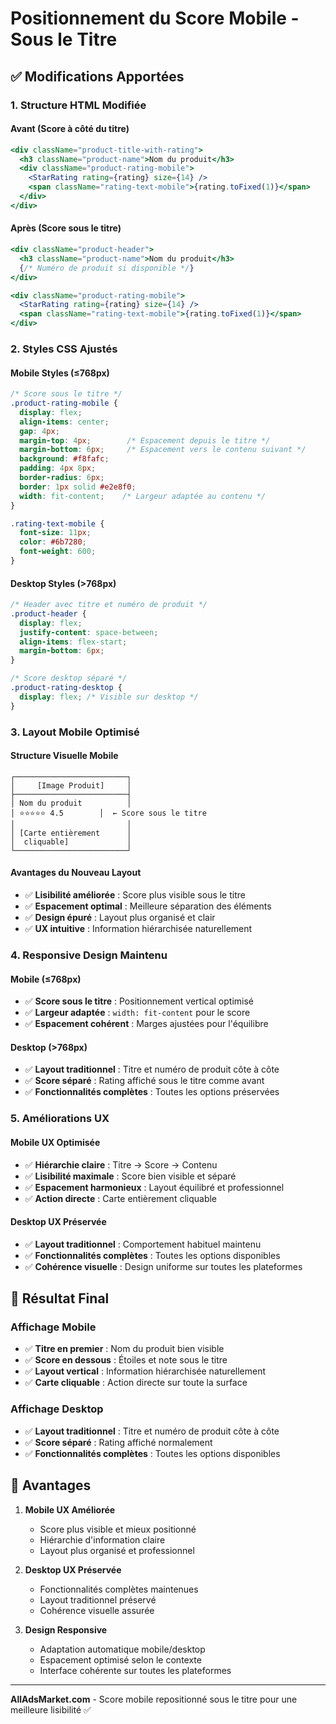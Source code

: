 # Positionnement du Score Mobile - Sous le Titre

## ✅ **Modifications Apportées**

### **1. Structure HTML Modifiée**

#### **Avant (Score à côté du titre)**
```jsx
<div className="product-title-with-rating">
  <h3 className="product-name">Nom du produit</h3>
  <div className="product-rating-mobile">
    <StarRating rating={rating} size={14} />
    <span className="rating-text-mobile">{rating.toFixed(1)}</span>
  </div>
</div>
```

#### **Après (Score sous le titre)**
```jsx
<div className="product-header">
  <h3 className="product-name">Nom du produit</h3>
  {/* Numéro de produit si disponible */}
</div>

<div className="product-rating-mobile">
  <StarRating rating={rating} size={14} />
  <span className="rating-text-mobile">{rating.toFixed(1)}</span>
</div>
```

### **2. Styles CSS Ajustés**

#### **Mobile Styles (≤768px)**
```css
/* Score sous le titre */
.product-rating-mobile {
  display: flex;
  align-items: center;
  gap: 4px;
  margin-top: 4px;        /* Espacement depuis le titre */
  margin-bottom: 6px;     /* Espacement vers le contenu suivant */
  background: #f8fafc;
  padding: 4px 8px;
  border-radius: 6px;
  border: 1px solid #e2e8f0;
  width: fit-content;    /* Largeur adaptée au contenu */
}

.rating-text-mobile {
  font-size: 11px;
  color: #6b7280;
  font-weight: 600;
}
```

#### **Desktop Styles (>768px)**
```css
/* Header avec titre et numéro de produit */
.product-header {
  display: flex;
  justify-content: space-between;
  align-items: flex-start;
  margin-bottom: 6px;
}

/* Score desktop séparé */
.product-rating-desktop {
  display: flex; /* Visible sur desktop */
}
```

### **3. Layout Mobile Optimisé**

#### **Structure Visuelle Mobile**
```
┌─────────────────────────┐
│     [Image Produit]     │
├─────────────────────────┤
│ Nom du produit          │
│ ⭐⭐⭐⭐⭐ 4.5        │  ← Score sous le titre
│                         │
│ [Carte entièrement      │
│  cliquable]             │
└─────────────────────────┘
```

#### **Avantages du Nouveau Layout**
- ✅ **Lisibilité améliorée** : Score plus visible sous le titre
- ✅ **Espacement optimal** : Meilleure séparation des éléments
- ✅ **Design épuré** : Layout plus organisé et clair
- ✅ **UX intuitive** : Information hiérarchisée naturellement

### **4. Responsive Design Maintenu**

#### **Mobile (≤768px)**
- ✅ **Score sous le titre** : Positionnement vertical optimisé
- ✅ **Largeur adaptée** : `width: fit-content` pour le score
- ✅ **Espacement cohérent** : Marges ajustées pour l'équilibre

#### **Desktop (>768px)**
- ✅ **Layout traditionnel** : Titre et numéro de produit côte à côte
- ✅ **Score séparé** : Rating affiché sous le titre comme avant
- ✅ **Fonctionnalités complètes** : Toutes les options préservées

### **5. Améliorations UX**

#### **Mobile UX Optimisée**
- ✅ **Hiérarchie claire** : Titre → Score → Contenu
- ✅ **Lisibilité maximale** : Score bien visible et séparé
- ✅ **Espacement harmonieux** : Layout équilibré et professionnel
- ✅ **Action directe** : Carte entièrement cliquable

#### **Desktop UX Préservée**
- ✅ **Layout traditionnel** : Comportement habituel maintenu
- ✅ **Fonctionnalités complètes** : Toutes les options disponibles
- ✅ **Cohérence visuelle** : Design uniforme sur toutes les plateformes

## 📱 **Résultat Final**

### **Affichage Mobile**
- ✅ **Titre en premier** : Nom du produit bien visible
- ✅ **Score en dessous** : Étoiles et note sous le titre
- ✅ **Layout vertical** : Information hiérarchisée naturellement
- ✅ **Carte cliquable** : Action directe sur toute la surface

### **Affichage Desktop**
- ✅ **Layout traditionnel** : Titre et numéro de produit côte à côte
- ✅ **Score séparé** : Rating affiché normalement
- ✅ **Fonctionnalités complètes** : Toutes les options disponibles

## 🎯 **Avantages**

1. **Mobile UX Améliorée**
   - Score plus visible et mieux positionné
   - Hiérarchie d'information claire
   - Layout plus organisé et professionnel

2. **Desktop UX Préservée**
   - Fonctionnalités complètes maintenues
   - Layout traditionnel préservé
   - Cohérence visuelle assurée

3. **Design Responsive**
   - Adaptation automatique mobile/desktop
   - Espacement optimisé selon le contexte
   - Interface cohérente sur toutes les plateformes

---

**AllAdsMarket.com** - Score mobile repositionné sous le titre pour une meilleure lisibilité ✅
